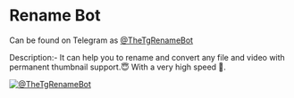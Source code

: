 # Rename Bot

Can be found on Telegram as [@TheTgRenameBot](https://telegram.me/TheTgRenameBot)

Description:- It can help you to rename and convert any file and video with permanent thumbnail support.😇
With a very high speed 🚀.

[![@TheTgRenameBot](https://telegram.me/TheTgRenameBot)](assets/viewinchannel.png)
